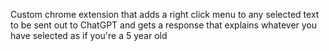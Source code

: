 Custom chrome extension that adds a right click menu to any selected text to be sent out to ChatGPT and gets a response that explains whatever you have selected as if you're a 5 year old
